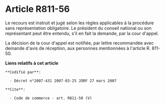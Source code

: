 # Article R811-56

Le recours est instruit et jugé selon les règles applicables à la procédure sans représentation obligatoire. Le président du
conseil national ou son représentant peut être entendu, s'il en fait la demande, par la cour d'appel. 

La décision de la cour d'appel est notifiée, par lettre recommandée avec demande d'avis de réception, aux personnes
mentionnées à l'article R. 811-50.

**Liens relatifs à cet article**

	**Codifié par**:

	  - Décret n°2007-431 2007-03-25 JORF 27 mars 2007

	**Cite**:

	  - Code de commerce - art. R811-50 (V)
